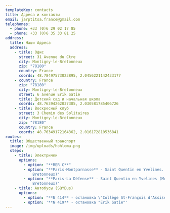 ```yaml
---
templateKey: contacts
title: Адреса и контакты
email: jarptitsa.france@gmail.com
telephones:
  - phone: +33 (0)6 29 02 17 85
  - phone: +33 (0)6 35 33 81 25
address:
  title: Наши Адреса
  address:
    - title: Офис
      street: 31 Avenue du Ctre
      city: Montigny-le-Bretonneux
      zip: "78180"
      country: France
      coords: 48.78497573023895, 2.0456221142433177
    - country: France
      zip: "78180"
      city: Montigny-le-Bretonneux
      street: 6 avenue Erik Satie
      title: Детский сад и начальная школа
      coords: 48.76394262037385, 2.030581785406726
    - title: Воскресный клуб
      street: 3 Chemin des Solitaires
      city: Montigny-le-Bretonneux
      zip: "78180"
      country: France
      coords: 48.76349172164362, 2.016172810536841
routes:
  title: Общественный транспорт
  image: /img/uploads/hohloma.png
  steps:
    - title: Электрички
      options:
        - option: "**RER C**"
        - option: "**Paris-Montparnasse** - Saint Quentin en Yvelines. (Montigny le
            Bretonneux)"
        - option: "**Paris-La Défense** - Saint Quentin en Yvelines (Montigny le
            Bretonneux)"
    - title: Автобусы (SQYBus)
      options:
        - option: "**№ 414** - остановка \"Collège St-François d'Assise\""
        - option: '**№ 419** - остановка "Erik Satie"'
---
```

